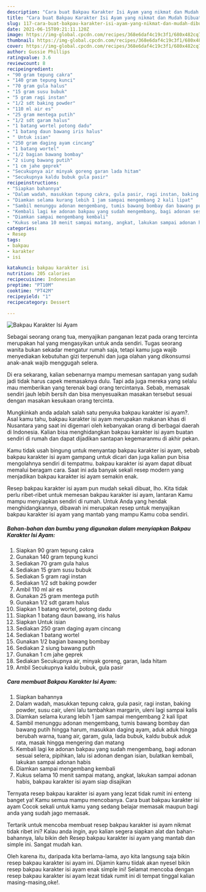 ```yaml
---
description: "Cara buat Bakpau Karakter Isi Ayam yang nikmat dan Mudah Dibuat"
title: "Cara buat Bakpau Karakter Isi Ayam yang nikmat dan Mudah Dibuat"
slug: 117-cara-buat-bakpau-karakter-isi-ayam-yang-nikmat-dan-mudah-dibuat
date: 2021-06-15T09:21:11.120Z
image: https://img-global.cpcdn.com/recipes/368e6daf4c19c3f1/680x482cq70/bakpau-karakter-isi-ayam-foto-resep-utama.jpg
thumbnail: https://img-global.cpcdn.com/recipes/368e6daf4c19c3f1/680x482cq70/bakpau-karakter-isi-ayam-foto-resep-utama.jpg
cover: https://img-global.cpcdn.com/recipes/368e6daf4c19c3f1/680x482cq70/bakpau-karakter-isi-ayam-foto-resep-utama.jpg
author: Gussie Phillips
ratingvalue: 3.6
reviewcount: 8
recipeingredient:
- "90 gram tepung cakra"
- "140 gram tepung kunci"
- "70 gram gula halus"
- "15 gram susu bubuk"
- "5 gram ragi instan"
- "1/2 sdt baking powder"
- "110 ml air es"
- "25 gram mentega putih"
- "1/2 sdt garam halus"
- "1 batang wortel potong dadu"
- "1 batang daun bawang iris halus"
- " Untuk isian"
- "250 gram daging ayam cincang"
- "1 batang wortel"
- "1/2 bagian bawang bombay"
- "2 siung bawang putih"
- "1 cm jahe geprek"
- "Secukupnya air minyak goreng garan lada hitam"
- "Secukupnya kaldu bubuk gula pasir"
recipeinstructions:
- "Siapkan bahannya"
- "Dalam wadah, masukkan tepung cakra, gula pasir, ragi instan, baking powder, susu cair, uleni lalu tambahkan margarin, uleni lagi sampai kalis"
- "Diamkan selama kurang lebih 1 jam sampai mengembang 2 kali lipat"
- "Sambil menunggu adonan mengembang, tumis bawang bombay dan bawang putih hingga harum, masukkan daging ayam, aduk aduk hingga berubah warna, tuang air, garam, gula, lada bubuk, kaldu bubuk aduk rata, masak hingga mengering dan matang"
- "Kembali lagi ke adonan bakpau yang sudah mengembang, bagi adonan sesuai selera, pipihkan, lalu isi adonan dengan isian, bulatkan kembali, lakukan sampai adonan habis"
- "Diamkan sampai mengembang kembali"
- "Kukus selama 10 menit sampai matang, angkat, lakukan sampai adonan habis, bakpau karakter isi ayam siap disajikan"
categories:
- Resep
tags:
- bakpau
- karakter
- isi

katakunci: bakpau karakter isi 
nutrition: 205 calories
recipecuisine: Indonesian
preptime: "PT10M"
cooktime: "PT42M"
recipeyield: "1"
recipecategory: Dessert

---
```



![Bakpau Karakter Isi Ayam](https://img-global.cpcdn.com/recipes/368e6daf4c19c3f1/680x482cq70/bakpau-karakter-isi-ayam-foto-resep-utama.jpg)

Sebagai seorang orang tua, menyajikan panganan lezat pada orang tercinta merupakan hal yang mengasyikan untuk anda sendiri. Tugas seorang  wanita bukan sekadar mengatur rumah saja, tetapi kamu juga wajib menyediakan kebutuhan gizi terpenuhi dan juga olahan yang dikonsumsi anak-anak wajib menggugah selera.

Di era  sekarang, kalian sebenarnya mampu memesan santapan yang sudah jadi tidak harus capek memasaknya dulu. Tapi ada juga mereka yang selalu mau memberikan yang terenak bagi orang tercintanya. Sebab, memasak sendiri jauh lebih bersih dan bisa menyesuaikan masakan tersebut sesuai dengan masakan kesukaan orang tercinta. 



Mungkinkah anda adalah salah satu penyuka bakpau karakter isi ayam?. Asal kamu tahu, bakpau karakter isi ayam merupakan makanan khas di Nusantara yang saat ini digemari oleh kebanyakan orang di berbagai daerah di Indonesia. Kalian bisa menghidangkan bakpau karakter isi ayam buatan sendiri di rumah dan dapat dijadikan santapan kegemaranmu di akhir pekan.

Kamu tidak usah bingung untuk menyantap bakpau karakter isi ayam, sebab bakpau karakter isi ayam gampang untuk dicari dan juga kalian pun bisa mengolahnya sendiri di tempatmu. bakpau karakter isi ayam dapat dibuat memalui beragam cara. Saat ini ada banyak sekali resep modern yang menjadikan bakpau karakter isi ayam semakin enak.

Resep bakpau karakter isi ayam pun mudah sekali dibuat, lho. Kita tidak perlu ribet-ribet untuk memesan bakpau karakter isi ayam, lantaran Kamu mampu menyiapkan sendiri di rumah. Untuk Anda yang hendak menghidangkannya, dibawah ini merupakan resep untuk menyajikan bakpau karakter isi ayam yang mantab yang mampu Kamu coba sendiri.

<!--inarticleads1-->

##### Bahan-bahan dan bumbu yang digunakan dalam menyiapkan Bakpau Karakter Isi Ayam:

1. Siapkan 90 gram tepung cakra
1. Gunakan 140 gram tepung kunci
1. Sediakan 70 gram gula halus
1. Sediakan 15 gram susu bubuk
1. Sediakan 5 gram ragi instan
1. Sediakan 1/2 sdt baking powder
1. Ambil 110 ml air es
1. Gunakan 25 gram mentega putih
1. Gunakan 1/2 sdt garam halus
1. Siapkan 1 batang wortel, potong dadu
1. Siapkan 1 batang daun bawang, iris halus
1. Siapkan  Untuk isian
1. Sediakan 250 gram daging ayam cincang
1. Sediakan 1 batang wortel
1. Gunakan 1/2 bagian bawang bombay
1. Sediakan 2 siung bawang putih
1. Gunakan 1 cm jahe geprek
1. Sediakan Secukupnya air, minyak goreng, garan, lada hitam
1. Ambil Secukupnya kaldu bubuk, gula pasir




<!--inarticleads2-->

##### Cara membuat Bakpau Karakter Isi Ayam:

1. Siapkan bahannya
1. Dalam wadah, masukkan tepung cakra, gula pasir, ragi instan, baking powder, susu cair, uleni lalu tambahkan margarin, uleni lagi sampai kalis
1. Diamkan selama kurang lebih 1 jam sampai mengembang 2 kali lipat
1. Sambil menunggu adonan mengembang, tumis bawang bombay dan bawang putih hingga harum, masukkan daging ayam, aduk aduk hingga berubah warna, tuang air, garam, gula, lada bubuk, kaldu bubuk aduk rata, masak hingga mengering dan matang
1. Kembali lagi ke adonan bakpau yang sudah mengembang, bagi adonan sesuai selera, pipihkan, lalu isi adonan dengan isian, bulatkan kembali, lakukan sampai adonan habis
1. Diamkan sampai mengembang kembali
1. Kukus selama 10 menit sampai matang, angkat, lakukan sampai adonan habis, bakpau karakter isi ayam siap disajikan




Ternyata resep bakpau karakter isi ayam yang lezat tidak rumit ini enteng banget ya! Kamu semua mampu mencobanya. Cara buat bakpau karakter isi ayam Cocok sekali untuk kamu yang sedang belajar memasak maupun bagi anda yang sudah jago memasak.

Tertarik untuk mencoba membuat resep bakpau karakter isi ayam nikmat tidak ribet ini? Kalau anda ingin, ayo kalian segera siapkan alat dan bahan-bahannya, lalu bikin deh Resep bakpau karakter isi ayam yang mantab dan simple ini. Sangat mudah kan. 

Oleh karena itu, daripada kita berlama-lama, ayo kita langsung saja bikin resep bakpau karakter isi ayam ini. Dijamin kamu tiidak akan nyesel bikin resep bakpau karakter isi ayam enak simple ini! Selamat mencoba dengan resep bakpau karakter isi ayam lezat tidak rumit ini di tempat tinggal kalian masing-masing,oke!.

